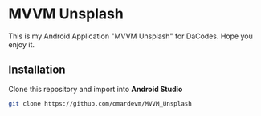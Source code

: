 # MVVM Unsplash
This is my Android Application "MVVM Unsplash" for DaCodes. Hope you enjoy it.

## Installation
Clone this repository and import into **Android Studio**
```bash
git clone https://github.com/omardevm/MVVM_Unsplash
```